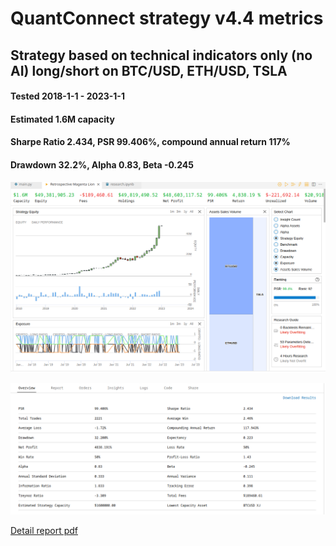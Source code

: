 # QuantConnect strategy v4.4 metrics

## Strategy based on technical indicators only (no AI) long/short on BTC/USD, ETH/USD, TSLA

#### Tested 2018-1-1 - 2023-1-1
#### Estimated 1.6M capacity
#### Sharpe Ratio 2.434, PSR 99.406%, compound annual return 117%
#### Drawdown 32.2%, Alpha 0.83, Beta -0.245

![stats 1](./4.4_1.png?raw=true "Stats 1")

![stats 2](./4.4_2.png?raw=true "Stats 2")

[Detail report pdf](./assets_indicators_4.4.pdf?raw=true)
